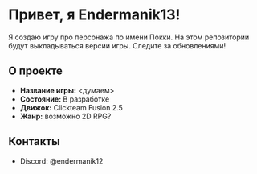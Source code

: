 # Привет, я Endermanik13!

Я создаю игру про персонажа по имени Покки. На этом репозитории будут выкладываться версии игры. Следите за обновлениями!

## О проекте
- **Название игры:** <думаем>
- **Состояние:** В разработке
- **Движок:** Clickteam Fusion 2.5
- **Жанр:** возможно 2D RPG?

## Контакты
- Discord: @endermanik12
